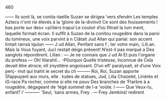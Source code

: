 460

—— Ils sont là, se contia-taelile
Suzan se dirigea ‘vers sfendm
Les temples Aztecs n'ont rie
élevés à la ‘gloire de la-divinvit
Ce sont des fouissements l
bas porte sur des» >piïliers trapuï
Le couloir d’où ﬁltrait la lum
ment, laquelle formait écran.
Il sufﬁt à Suzan de la conïtou
rougeâtre dans la paroi du
lumineux, une voix parvint à n
Cïâtait Jud Allan qui parlai:
son accent tintait rainsà lquïun
—— J ud Allan, Penfant sans f ;
ter votre main, :Lili.an. Mais la
Vous fuyant, Jucl restait deign
présent! N’est-il pas marqué a
Des sanglots répondirent.
Lilian :
— Je ne connais que J ud Al
Et puis l'organe du profess
— Oh! ltlarahil... -P0urquoi
Quelle tristesse, inconnue de
Cela devait être atroce; ell
znysttère angoissant. D‘un eﬂ‘
paralysait, et d’une Voix perç-
mot qui trahit le secret du ch
——— Roi, Roi, Suzan apporte
Sfappuyant aux murs, elle .
tudes de statues, Jud, Lilia
Chazelet, Linérès et iG-race Pa
rocher, comme si elle ne pouv
Des branches de ‘Ftarbre à a
rougeâtre, dégageant de ‘légè
sommet de l-a ‘voûte. l
—— Que Veux-tu, enfant? i‘
———- ‘Seul, ‘sans armes, Frey .
— Frey Jemkins! redirent

